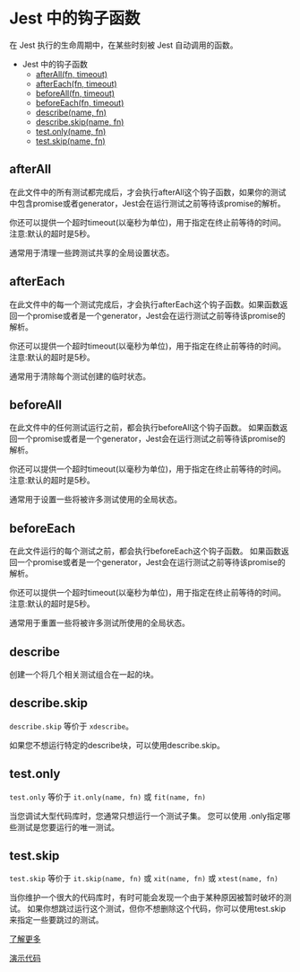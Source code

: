 # Jest 中的钩子函数

在 Jest 执行的生命周期中，在某些时刻被 Jest 自动调用的函数。

- Jest 中的钩子函数
  - [afterAll(fn, timeout)](#afterall)
  - [afterEach(fn, timeout)](#aftereach)
  - [beforeAll(fn, timeout)](#beforeall)
  - [beforeEach(fn, timeout)](#beforeeach)
  - [describe(name, fn)](#describe)
  - [describe.skip(name, fn)](#describe.skip)
  - [test.only(name, fn)](#test.only)
  - [test.skip(name, fn)](#test.skip)

## afterAll

在此文件中的所有测试都完成后，才会执行afterAll这个钩子函数，如果你的测试中包含promise或者generator，Jest会在运行测试之前等待该promise的解析。

你还可以提供一个超时timeout(以毫秒为单位)，用于指定在终止前等待的时间。注意:默认的超时是5秒。

通常用于清理一些跨测试共享的全局设置状态。

## afterEach

在此文件中的每一个测试完成后，才会执行afterEach这个钩子函数。如果函数返回一个promise或者是一个generator，Jest会在运行测试之前等待该promise的解析。

你还可以提供一个超时timeout(以毫秒为单位)，用于指定在终止前等待的时间。注意:默认的超时是5秒。

通常用于清除每个测试创建的临时状态。

## beforeAll

在此文件中的任何测试运行之前，都会执行beforeAll这个钩子函数。 如果函数返回一个promise或者是一个generator，Jest会在运行测试之前等待该promise的解析。

你还可以提供一个超时timeout(以毫秒为单位)，用于指定在终止前等待的时间。注意:默认的超时是5秒。

通常用于设置一些将被许多测试使用的全局状态。

## beforeEach

在此文件运行的每个测试之前，都会执行beforeEach这个钩子函数。 如果函数返回一个promise或者是一个generator，Jest会在运行测试之前等待该promise的解析。

你还可以提供一个超时timeout(以毫秒为单位)，用于指定在终止前等待的时间。注意:默认的超时是5秒。

通常用于重置一些将被许多测试所使用的全局状态。

## describe

创建一个将几个相关测试组合在一起的块。

## describe.skip

```describe.skip``` 等价于 ```xdescribe```。

如果您不想运行特定的describe块，可以使用describe.skip。

## test.only

```test.only``` 等价于 ```it.only(name, fn)``` 或 ```fit(name, fn)```

当您调试大型代码库时，您通常只想运行一个测试子集。 您可以使用 .only指定哪些测试是您要运行的唯一测试。

## test.skip

```test.skip``` 等价于 ```it.skip(name, fn)``` 或 ```xit(name, fn)``` 或 ```xtest(name, fn)```

当你维护一个很大的代码库时，有时可能会发现一个由于某种原因被暂时破坏的测试。 如果你想跳过运行这个测试，但你不想删除这个代码，你可以使用test.skip来指定一些要跳过的测试。

[了解更多](https://jestjs.io/docs/en/api)

[演示代码](../source_code/06)
